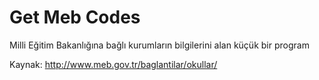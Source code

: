 # Get Meb Codes
Milli Eğitim Bakanlığına bağlı kurumların bilgilerini alan küçük bir program

Kaynak: http://www.meb.gov.tr/baglantilar/okullar/
